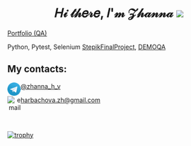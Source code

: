 <h1 align="center">𝐻𝒾 𝓉𝒽𝑒𝓇𝑒, 𝐼'𝓂 𝒵𝒽𝒶𝓃𝓃𝒶</a> 
<img src="https://github.com/blackcater/blackcater/raw/main/images/Hi.gif" height="32"/></h1>


[Portfolio (QA)](https://github.com/snejcazh/Testing)


Python, Pytest, Selenium [StepikFinalProject](https://github.com/snejcazh/StepikFinalProject), [DEMOQA](https://github.com/snejcazh/Test_demoqa)





  
<div>
  <h2>My contacts:</h2>
  <p>
    <img align="left" alt="telegram" width="30" src="https://raw.githubusercontent.com/github/explore/80688e429a7d4ef2fca1e82350fe8e3517d3494d/topics/telegram/telegram.png"> <a align="right" href="https://t.me/zhanna_h_v">@zhanna_h_v</span>
  </p>
  <p>
    <img align="left" alt="email" width="30" src="https://github.com/dmhendricks/signature-social-icons/blob/master/icons/round-flat-filled/35px/mail.png?raw=true"><a href="mailto:harbachova.zh@gmail.com" align="right">harbachova.zh@gmail.com</span>
  </p>
</div>
  <br/><br/>
  
  
  
 [![trophy](https://github-profile-trophy.vercel.app/?username=snejcazh&theme=matrix&title=Commits,Repositories,PullRequest&no-frame=true)](https://github.com/ryo-ma/github-profile-trophy)
